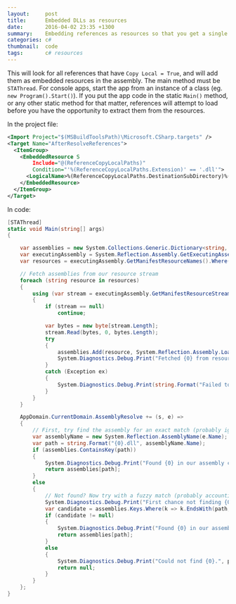 ```yaml
---
layout:     post
title:      Embedded DLLs as resources
date:       2016-04-02 23:35 +1300
summary:    Embedding references as resources so that you get a single file executable.
categories: c#
thumbnail:  code
tags:       c# resources
---
```


This will look for all references that have `Copy Local = True`, and will add them as embedded resources in the assembly. 
The main method must be `STAThread`. For console apps, start the app from an instance of a class (eg. `new Program().Start()`). 
If you put the app code in the static `Main()` method, or any other static method for that matter, references will attempt to 
load before you have the opportunity to extract them from the resources.


In the project file:

```xml
<Import Project="$(MSBuildToolsPath)\Microsoft.CSharp.targets" />
<Target Name="AfterResolveReferences">
  <ItemGroup>
    <EmbeddedResource S
        Include="@(ReferenceCopyLocalPaths)" 
        Condition="'%(ReferenceCopyLocalPaths.Extension)' == '.dll'">
      <LogicalName>%(ReferenceCopyLocalPaths.DestinationSubDirectory)%(ReferenceCopyLocalPaths.Filename)%(ReferenceCopyLocalPaths.Extension)</LogicalName>
    </EmbeddedResource>
  </ItemGroup>
</Target>
```

In code:

```c#
[STAThread]
static void Main(string[] args)
{

    var assemblies = new System.Collections.Generic.Dictionary<string, System.Reflection.Assembly>();
    var executingAssembly = System.Reflection.Assembly.GetExecutingAssembly();
    var resources = executingAssembly.GetManifestResourceNames().Where(n => n.EndsWith(".dll"));

    // Fetch assemblies from our resource stream
    foreach (string resource in resources)
    {
        using (var stream = executingAssembly.GetManifestResourceStream(resource))
        {
            if (stream == null)
                continue;

            var bytes = new byte[stream.Length];
            stream.Read(bytes, 0, bytes.Length);
            try
            {
                assemblies.Add(resource, System.Reflection.Assembly.Load(bytes));
                System.Diagnostics.Debug.Print("Fetched {0} from resources.", resource);
            }
            catch (Exception ex)
            {
                System.Diagnostics.Debug.Print(string.Format("Failed to load: {0}, Exception: {1}", resource, ex.Message));
            }
        }
    }

    AppDomain.CurrentDomain.AssemblyResolve += (s, e) =>
    {
        // First, try find the assembly for an exact match (probably ignoring namespace)
        var assemblyName = new System.Reflection.AssemblyName(e.Name);
        var path = string.Format("{0}.dll", assemblyName.Name);
        if (assemblies.ContainsKey(path))
        {
            System.Diagnostics.Debug.Print("Found {0} in our assembly cache.", path);
            return assemblies[path];
        }
        else
        {
            // Not found? Now try with a fuzzy match (probably accounting for namespace)
            System.Diagnostics.Debug.Print("First chance not finding {0}.", path);
            var candidate = assemblies.Keys.Where(k => k.EndsWith(path, StringComparison.CurrentCultureIgnoreCase)).FirstOrDefault();
            if (candidate != null)
            {
                System.Diagnostics.Debug.Print("Found {0} in our assembly cache (second chance).", path);
                return assemblies[path];
            }
            else
            {
                System.Diagnostics.Debug.Print("Could not find {0}.", path);
                return null;
            }
        }
    };
}
```